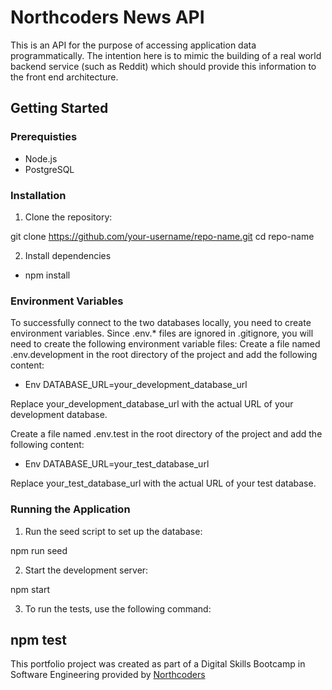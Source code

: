 # Northcoders News API

This is an API for the purpose of accessing application data programmatically. The intention here is to mimic the building of a real world backend service (such as Reddit) which should provide this information to the front end architecture.

## Getting Started

### Prerequisties

- Node.js
- PostgreSQL

### Installation

1. Clone the repository:

git clone https://github.com/your-username/repo-name.git
cd repo-name

2. Install dependencies

- npm install

### Environment Variables

To successfully connect to the two databases locally, you need to create environment variables. Since .env.\* files are ignored in .gitignore, you will need to create the following environment variable files:
Create a file named .env.development in the root directory of the project and add the following content:

- Env
  DATABASE_URL=your_development_database_url

Replace your_development_database_url with the actual URL of your development database.

Create a file named .env.test in the root directory of the project and add the following content:

- Env
  DATABASE_URL=your_test_database_url

Replace your_test_database_url with the actual URL of your test database.

### Running the Application

1. Run the seed script to set up the database:

npm run seed

2. Start the development server:

npm start

3. To run the tests, use the following command:

## npm test

This portfolio project was created as part of a Digital Skills Bootcamp in Software Engineering provided by [Northcoders](https://northcoders.com/)
